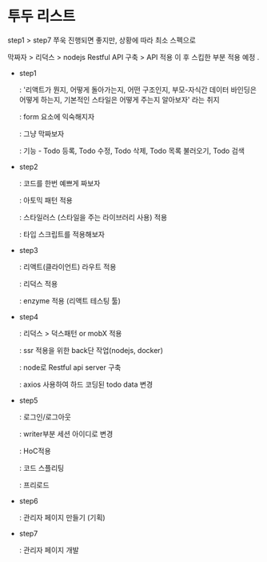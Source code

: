 # 투두 리스트

step1 > step7 
쭈욱 진행되면 좋지만, 상황에 따라 
최소 스펙으로

막짜자 > 리덕스 > nodejs Restful API 구축 > API 적용 
이 후 스킵한 부분 적용 예정 .

- step1

  : '리액트가 뭔지, 어떻게 돌아가는지, 어떤 구조인지, 부모-자식간 데이터 바인딩은 어떻게 하는지, 기본적인 스타일은 어떻게 주는지 알아보자' 라는 취지

  : form 요소에 익숙해지자

  : 그냥 막짜보자

  : 기능 - Todo 등록, Todo 수정, Todo 삭제, Todo 목록 불러오기, Todo 검색 
  
- step2

    : 코드를 한번 예쁘게 짜보자
    
    : 아토믹 패턴 적용
    
    : 스타일러스 (스타일을 주는 라이브러리 사용) 적용

    : 타입 스크립트를 적용해보자

-  step3

    : 리액트(클라이언트) 라우트 적용 

    : 리덕스 적용

    : enzyme 적용 (리액트 테스팅 툴)

- step4

    : 리덕스 > 덕스패턴 or mobX 적용

    : ssr 적용을 위한 back단 작업(nodejs, docker)

    : node로 Restful api server 구축 
    
    : axios 사용하여 하드 코딩된 todo data 변경

- step5

    : 로그인/로그아웃 

    : writer부분 세션 아이디로 변경 

    : HoC적용

    : 코드 스플리팅

    : 프리로드

- step6

    : 관리자 페이지 만들기 (기획) 

- step7

    : 관리자 페이지 개발     